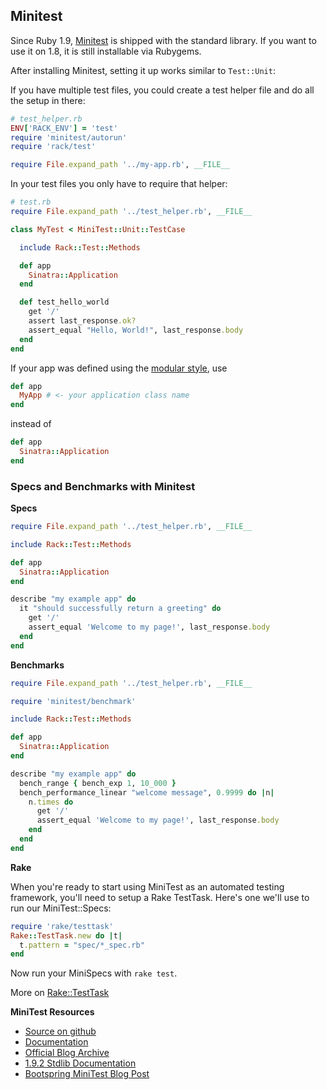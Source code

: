 Minitest
--------

Since Ruby 1.9, [Minitest](http://rubydoc.info/gems/minitest/2.0.1/frames) is
shipped with the standard library. If you want to use it on 1.8, it is still
installable via Rubygems.

After installing Minitest, setting it up works similar to `Test::Unit`:

If you have multiple test files, you could create a test helper file and do
all the setup in there:

```ruby
# test_helper.rb
ENV['RACK_ENV'] = 'test'
require 'minitest/autorun'
require 'rack/test'

require File.expand_path '../my-app.rb', __FILE__
```

In your test files you only have to require that helper:

```ruby
# test.rb
require File.expand_path '../test_helper.rb', __FILE__

class MyTest < MiniTest::Unit::TestCase

  include Rack::Test::Methods

  def app
    Sinatra::Application
  end

  def test_hello_world
    get '/'
    assert last_response.ok?
    assert_equal "Hello, World!", last_response.body
  end
end
```

If your app was defined using the [modular style](http://www.sinatrarb.com/intro.html#Sinatra::Base%20-%20Middleware,%20Libraries,%20and%20Modular%20Apps), use 

```ruby
def app
  MyApp # <- your application class name
end
```

instead of 

```ruby
def app
  Sinatra::Application
end
```

### Specs and Benchmarks with Minitest

**Specs**

```ruby
require File.expand_path '../test_helper.rb', __FILE__

include Rack::Test::Methods

def app
  Sinatra::Application
end

describe "my example app" do
  it "should successfully return a greeting" do
    get '/' 
    assert_equal 'Welcome to my page!', last_response.body 
  end
end
```

**Benchmarks**

```ruby
require File.expand_path '../test_helper.rb', __FILE__

require 'minitest/benchmark'

include Rack::Test::Methods

def app
  Sinatra::Application
end

describe "my example app" do
  bench_range { bench_exp 1, 10_000 }
  bench_performance_linear "welcome message", 0.9999 do |n|
    n.times do
      get '/'
      assert_equal 'Welcome to my page!', last_response.body
    end
  end
end
```

**Rake**

When you're ready to start using MiniTest as an automated testing framework,
you'll need to setup a Rake TestTask. Here's one we'll use to run our
MiniTest::Specs:

```ruby
require 'rake/testtask'
Rake::TestTask.new do |t|
  t.pattern = "spec/*_spec.rb"
end
```

Now run your MiniSpecs with `rake test`.

More on [Rake::TestTask](http://rake.rubyforge.org/classes/Rake/TestTask.html)


**MiniTest Resources**

*   [Source on github](https://github.com/seattlerb/minitest)
*   [Documentation](http://rdoc.info/gems/minitest/2.0.2/frames)
*   [Official Blog Archive](http://blog.zenspider.com/minitest/) 
*   [1.9.2 Stdlib Documentation](http://rdoc.info/stdlib/minitest/1.9.2/frames)
*   [Bootspring MiniTest Blog Post](http://www.bootspring.com/2010/09/22/minitest-rubys-test-framework/)


